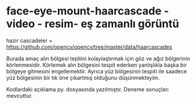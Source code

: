 # face-eye-mount-haarcascade - video - resim- eş zamanlı görüntü

hazır cascadeler = https://github.com/opencv/opencv/tree/master/data/haarcascades

Burada amaç alın bölgesi tepitini kolaylaştırmak için göz ve ağız bölgerinin körlenmesidir. 
Körlemek alın bölgesini tespit ederken yanlışlıkla başka bir bölgeye gitmesini engellemektir.
Ayrıca yüz bölgesinin tespiti ile saadece yüz bölgesinin bir tık öne çıkartmış olduğunu düşünmekteyim.

Kodlardaki açıklama py. dosyasında yazılmıştır.
Deneme sonuçları mevcuttur.

